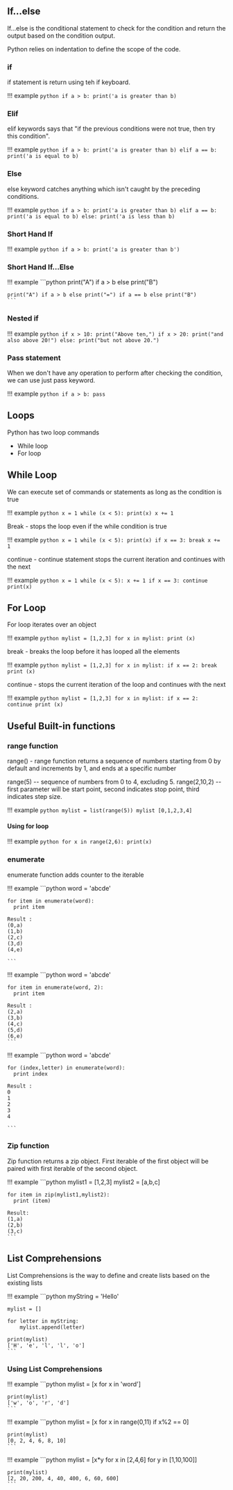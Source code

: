 ## If...else

If...else is the conditional statement to check for the condition and return the output based on the condition output.

Python relies on indentation to define the scope of the code.

### if

if statement is return using teh if keyboard.

!!! example
    ```python
    if a > b:
      print('a is greater than b)
    ```

### Elif 

elif keywords says that "if the previous conditions were not true, then try this condition".

!!! example
    ```python
    if a > b:
      print('a is greater than b)
    elif a == b:
      print('a is equal to b)
    ```

### Else

else keyword catches anything which isn't caught by the preceding conditions.

!!! example
    ```python
    if a > b:
      print('a is greater than b)
    elif a == b:
      print('a is equal to b)
    else:
      print('a is less than b)
    ```

### Short Hand If

!!! example
    ```python
    if a > b: print('a is greater than b')
    ```

### Short Hand If...Else

!!! example
    ```python
    print("A") if a > b else print("B")

    print("A") if a > b else print("=") if a == b else print("B")
    ```

### Nested if

!!! example
    ```python
    if x > 10:
      print("Above ten,")
      if x > 20:
        print("and also above 20!")
      else:
        print("but not above 20.")
    ```

### Pass statement

When we don't have any operation to perform after checking the condition, we can use just pass keyword.

!!! example
    ```python
    if a > b:
      pass
    ```

## Loops

Python has two loop commands
* While loop
* For loop

## While Loop

We can execute set of commands or statements as long as the condition is true

!!! example
    ```python
    x = 1
    while (x < 5):
      print(x)
      x += 1
    ```

Break - stops the loop even if the while condition is true

!!! example
    ```python
    x = 1
    while (x < 5):
      print(x)
      if x == 3:
        break
      x += 1
    ```

continue - continue statement stops the current iteration and continues with the next

!!! example
    ```python
    x = 1
    while (x < 5):
      x += 1
      if x == 3:
        continue
      print(x)
    ```
## For Loop

For loop iterates over an object

!!! example
    ```python
    mylist = [1,2,3]
    for x in mylist:
      print (x)
    ```

break - breaks the loop before it has looped all the elements

!!! example
    ```python
    mylist = [1,2,3]
    for x in mylist:
      if x == 2:
        break
      print (x)
    ```

continue - stops the current iteration of the loop and continues with the next 

!!! example
    ```python
    mylist = [1,2,3]
    for x in mylist:
      if x == 2:
        continue
      print (x)
    ```

## Useful Built-in functions

### range function
range() - range function returns a sequence of numbers starting from 0 by default and increments by 1, and ends at a specific number

range(5) -- sequence of numbers from 0 to 4, excluding 5.
range(2,10,2)  -- first parameter will be start point, second indicates stop point, third indicates step size.

!!! example
    ```python
    mylist = list(range(5))
    mylist
    [0,1,2,3,4] 
    ```

#### Using for loop

!!! example
    ```python
    for x in range(2,6):
      print(x)
    ```

### enumerate

enumerate function adds counter to the iterable

!!! example
    ```python
    word = 'abcde'

    for item in enumerate(word):
      print item

    Result :
    (0,a)
    (1,b)
    (2,c)
    (3,d)
    (4,e)

    ```

!!! example
    ```python
    word = 'abcde'

    for item in enumerate(word, 2):
      print item

    Result :
    (2,a)
    (3,b)
    (4,c)
    (5,d)
    (6,e)
    ```

!!! example
    ```python
    word = 'abcde'

    for (index,letter) in enumerate(word):
      print index

    Result :
    0
    1
    2
    3
    4

    ```

### Zip function

Zip function returns a zip object. First iterable of the first object will be paired with first iterable of the second object.

!!! example
    ```python
    mylist1 = [1,2,3]
    mylist2 = [a,b,c]

    for item in zip(mylist1,mylist2):
      print (item)

    Result:
    (1,a)
    (2,b)
    (3,c)
    ```
## List Comprehensions

List Comprehensions is the way to define and create lists based on the existing lists

!!! example
    ```python
    myString = 'Hello'

    mylist = []

    for letter in myString:
        mylist.append(letter)

    print(mylist)
    ['H', 'e', 'l', 'l', 'o']
    ```

### Using List Comprehensions

!!! example
    ```python
    mylist = [x for x in 'word']

    print(mylist)
    ['w', 'o', 'r', 'd']
    ```

!!! example
    ```python
    mylist = [x for x in range(0,11) if x%2 == 0]

    print(mylist)
    [0, 2, 4, 6, 8, 10]
    ```

!!! example
    ```python
    mylist = [x*y for x in [2,4,6] for y in [1,10,100]]

    print(mylist)
    [2, 20, 200, 4, 40, 400, 6, 60, 600]
    ```